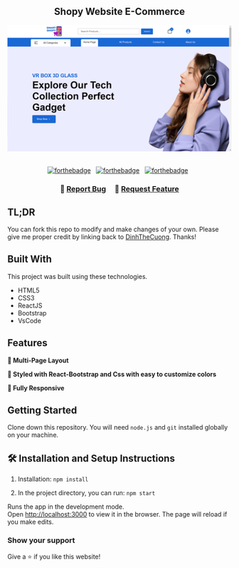 <h2 align="center">
  Shopy Website E-Commerce<br/>
</h2>
<div align="center">
  <img alt="demo" src="./client/src/assets/images/demo.png" />
</div>

<br/>

<center>

[![forthebadge](https://forthebadge.com/images/badges/built-with-love.svg)](https://forthebadge.com) &nbsp;
[![forthebadge](https://forthebadge.com/images/badges/made-with-javascript.svg)](https://forthebadge.com) &nbsp;
[![forthebadge](https://forthebadge.com/images/badges/open-source.svg)](https://forthebadge.com) &nbsp;

</center>

<h3 align="center">
    🔹
    <a href="https://github.com/DinhTheCuong/shopy.git">Report Bug</a> &nbsp; &nbsp;
    🔹
    <a href="https://github.com/DinhTheCuong/shopy.git">Request Feature</a>
</h3>

## TL;DR

You can fork this repo to modify and make changes of your own. Please give me proper credit by linking back to [DinhTheCuong](https://github.com/DinhTheCuong/shopy.git). Thanks!

## Built With

This project was built using these technologies.

- HTML5
- CSS3
- ReactJS
- Bootstrap
- VsCode

## Features

**📖 Multi-Page Layout**

**🎨 Styled with React-Bootstrap and Css with easy to customize colors**

**📱 Fully Responsive**

## Getting Started

Clone down this repository. You will need `node.js` and `git` installed globally on your machine.

## 🛠 Installation and Setup Instructions

1. Installation: `npm install`

2. In the project directory, you can run: `npm start`

Runs the app in the development mode.\
Open [http://localhost:3000](http://localhost:3000) to view it in the browser.
The page will reload if you make edits.

### Show your support

Give a ⭐ if you like this website!